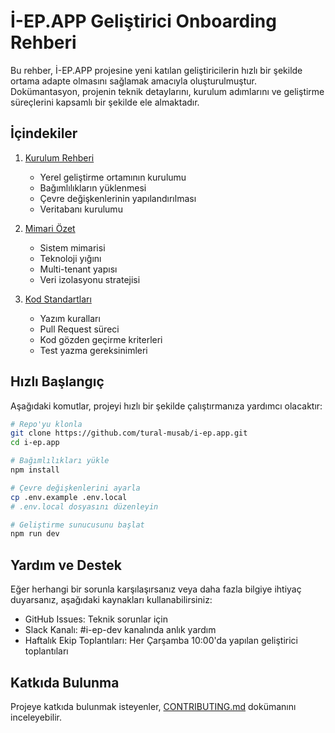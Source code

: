 # İ-EP.APP Geliştirici Onboarding Rehberi

Bu rehber, İ-EP.APP projesine yeni katılan geliştiricilerin hızlı bir şekilde ortama adapte olmasını sağlamak amacıyla oluşturulmuştur. Dokümantasyon, projenin teknik detaylarını, kurulum adımlarını ve geliştirme süreçlerini kapsamlı bir şekilde ele almaktadır.

## İçindekiler

1. [Kurulum Rehberi](./setup-guide.md)
   - Yerel geliştirme ortamının kurulumu
   - Bağımlılıkların yüklenmesi
   - Çevre değişkenlerinin yapılandırılması
   - Veritabanı kurulumu

2. [Mimari Özet](./architecture-overview.md)
   - Sistem mimarisi
   - Teknoloji yığını
   - Multi-tenant yapısı
   - Veri izolasyonu stratejisi

3. [Kod Standartları](./code-standards.md)
   - Yazım kuralları
   - Pull Request süreci
   - Kod gözden geçirme kriterleri
   - Test yazma gereksinimleri

## Hızlı Başlangıç

Aşağıdaki komutlar, projeyi hızlı bir şekilde çalıştırmanıza yardımcı olacaktır:

```bash
# Repo'yu klonla
git clone https://github.com/tural-musab/i-ep.app.git
cd i-ep.app

# Bağımlılıkları yükle
npm install

# Çevre değişkenlerini ayarla
cp .env.example .env.local
# .env.local dosyasını düzenleyin

# Geliştirme sunucusunu başlat
npm run dev
```

## Yardım ve Destek

Eğer herhangi bir sorunla karşılaşırsanız veya daha fazla bilgiye ihtiyaç duyarsanız, aşağıdaki kaynakları kullanabilirsiniz:

- GitHub Issues: Teknik sorunlar için
- Slack Kanalı: #i-ep-dev kanalında anlık yardım
- Haftalık Ekip Toplantıları: Her Çarşamba 10:00'da yapılan geliştirici toplantıları

## Katkıda Bulunma

Projeye katkıda bulunmak isteyenler, [CONTRIBUTING.md](../../CONTRIBUTING.md) dokümanını inceleyebilir. 